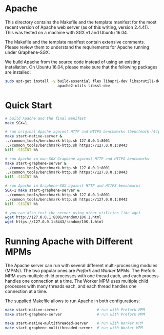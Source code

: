 # Apache

This directory contains the Makefile and the template manifest for the most
recent version of Apache web server (as of this writing, version 2.4.41). This
was tested on a machine with SGX v1 and Ubuntu 16.04.

The Makefile and the template manifest contain extensive comments. Please review
them to understand the requirements for Apache running under Graphene-SGX.

We build Apache from the source code instead of using an existing installation.
On Ubuntu 16.04, please make sure that the following packages are installed:
```sh
sudo apt-get install -y build-essential flex libapr1-dev libaprutil1-dev libpcre2-dev \
                        apache2-utils libssl-dev
```

# Quick Start

```sh
# build Apache and the final manifest
make SGX=1

# run original Apache against HTTP and HTTPS benchmarks (benchmark-http.sh, uses ab)
make start-native-server &
../common_tools/benchmark-http.sh 127.0.0.1:8001
../common_tools/benchmark-http.sh https://127.0.0.1:8443
kill -SIGINT %%

# run Apache in non-SGX Graphene against HTTP and HTTPS benchmarks
make start-graphene-server &
../common_tools/benchmark-http.sh 127.0.0.1:8001
../common_tools/benchmark-http.sh https://127.0.0.1:8443
kill -SIGINT %%

# run Apache in Graphene-SGX against HTTP and HTTPS benchmarks
SGX=1 make start-graphene-server &
../common_tools/benchmark-http.sh 127.0.0.1:8001
../common_tools/benchmark-http.sh https://127.0.0.1:8443
kill -SIGINT %%

# you can also test the server using other utilities like wget
wget http://127.0.0.1:8001/random/10K.1.html
wget https://127.0.0.1:8443/random/10K.1.html
```

# Running Apache with Different MPMs

The Apache server can run with several different multi-processing modules
(MPMs). The two popular ones are *Prefork* and *Worker* MPMs. The Prefork
MPM uses multiple child processes with one thread each, and each process
handles one connection at a time. The Worker MPM uses multiple child processes
with many threads each, and each thread handles one connection at a time.

The supplied Makefile allows to run Apache in both configurations:
```sh
make start-native-server                  # run with Prefork MPM
make start-graphene-server                # run with Prefork MPM

make start-native-multithreaded-server    # run with Worker MPM
make start-graphene-multithreaded-server  # run with Worker MPM
```
